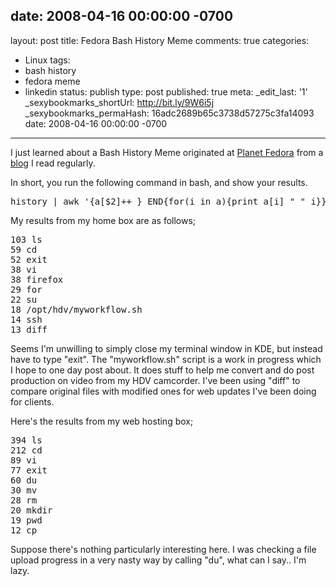 date: 2008-04-16 00:00:00 -0700
---
layout: post
title: Fedora Bash History Meme
comments: true
categories:
- Linux
tags:
- bash history
- fedora meme
- linkedin
status: publish
type: post
published: true
meta:
  _edit_last: '1'
  _sexybookmarks_shortUrl: http://bit.ly/9W6i5j
  _sexybookmarks_permaHash: 16adc2689b65c3738d57275c3fa14093
date: 2008-04-16 00:00:00 -0700
---
I just learned about a Bash History Meme originated at <a href="http://planet.fedoraproject.org/">Planet Fedora</a> from a <a href="http://basildoncoder.com/blog/">blog</a> I read regularly.

In short, you run the following command in bash, and show your results.

<pre lang="bash">
history | awk '{a[$2]++ } END{for(i in a){print a[i] " " i}}'|sort -rn|head
</pre>

My results from my home box are as follows;
<pre lang="bash">
103 ls
59 cd
52 exit
38 vi
38 firefox
29 for
22 su
18 /opt/hdv/myworkflow.sh
14 ssh
13 diff
</pre>

Seems I'm unwilling to simply close my terminal window in KDE, but instead have to type "exit".  The "myworkflow.sh" script is a work in progress which I hope to one day post about.  It does stuff to help me convert and do post production on video from my HDV camcorder.  I've been using "diff" to compare original files with modified ones for web updates I've been doing for clients.

Here's the results from my web hosting box;
<pre lang="bash">
394 ls
212 cd
89 vi
77 exit
60 du
30 mv
28 rm
20 mkdir
19 pwd
12 cp
</pre>

Suppose there's nothing particularly interesting here.  I was checking a file upload progress in a very nasty way by calling "du", what can I say..  I'm lazy.
